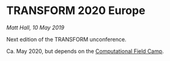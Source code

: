 # TRANSFORM 2020 Europe

_Matt Hall, 10 May 2019_

Next edition of the TRANSFORM unconference.

Ca. May 2020, but depends on the [Computational Field Camp](Computational_Field_Camp.md).

